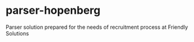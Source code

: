 # parser-hopenberg
Parser solution prepared for the needs of recruitment process at Friendly Solutions
